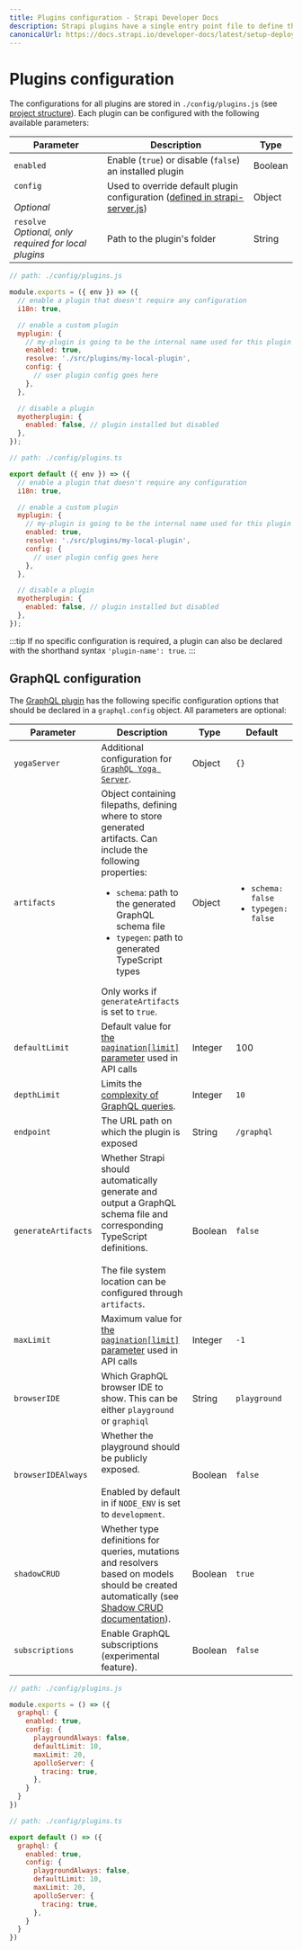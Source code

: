 ```yaml
---
title: Plugins configuration - Strapi Developer Docs
description: Strapi plugins have a single entry point file to define their configurations.
canonicalUrl: https://docs.strapi.io/developer-docs/latest/setup-deployment-guides/configurations/optional/plugins.html
---
```


# Plugins configuration

The configurations for all plugins are stored in `./config/plugins.js` (see [project structure](/developer-docs/latest/setup-deployment-guides/file-structure.md)). Each plugin can be configured with the following available parameters:

| Parameter                  | Description                                                                                                                                                            | Type    |
| -------------------------- | ---------------------------------------------------------------------------------------------------------------------------------------------------------------------- | ------- |
| `enabled`                  | Enable (`true`) or disable (`false`) an installed plugin                                                                                                               | Boolean |
| `config`<br><br>_Optional_ | Used to override default plugin configuration ([defined in strapi-server.js](/developer-docs/latest/developer-resources/plugin-api-reference/server.md#configuration)) | Object  |
| `resolve`<br> _Optional, only required for local plugins_             | Path to the plugin's folder                                                                                                                                            | String  |

<code-group>
<code-block title="JAVASCRIPT">


```js
// path: ./config/plugins.js

module.exports = ({ env }) => ({
  // enable a plugin that doesn't require any configuration
  i18n: true,

  // enable a custom plugin
  myplugin: {
    // my-plugin is going to be the internal name used for this plugin
    enabled: true,
    resolve: './src/plugins/my-local-plugin',
    config: {
      // user plugin config goes here
    },
  },

  // disable a plugin
  myotherplugin: {
    enabled: false, // plugin installed but disabled
  },
});
```

</code-block>

<code-block title="TYPESCRIPT">


```js
// path: ./config/plugins.ts

export default ({ env }) => ({
  // enable a plugin that doesn't require any configuration
  i18n: true,

  // enable a custom plugin
  myplugin: {
    // my-plugin is going to be the internal name used for this plugin
    enabled: true,
    resolve: './src/plugins/my-local-plugin',
    config: {
      // user plugin config goes here
    },
  },

  // disable a plugin
  myotherplugin: {
    enabled: false, // plugin installed but disabled
  },
});
```

</code-block>
</code-group>


:::tip
If no specific configuration is required, a plugin can also be declared with the shorthand syntax `'plugin-name': true`.
:::

## GraphQL configuration

The [GraphQL plugin](/developer-docs/latest/plugins/graphql.md) has the following specific configuration options that should be declared in a `graphql.config` object. All parameters are optional:

| Parameter          | Description                                                                                                                                                   | Type    | Default |
| ------------------ | ------------------------------------------------------------------------------------------------------------------------------------------------------------- | ------- | ------- |
| `yogaServer`     | Additional configuration for [`GraphQL Yoga Server`](https://the-guild.dev/graphql/yoga-server/docs).                   | Object  | `{}`    |
| `artifacts`        | Object containing filepaths, defining where to store generated artifacts. Can include the following properties: <ul><li>`schema`: path to the generated GraphQL schema file</li><li>`typegen`: path to generated TypeScript types</li></ul>Only works if `generateArtifacts` is set to `true`.  | Object  | <ul><li>`schema: false`</li><li>`typegen: false`</li></ul> |
| `defaultLimit` | Default value for [the `pagination[limit]` parameter](/developer-docs/latest/developer-resources/database-apis-reference/graphql-api.md#pagination-by-offset) used in API calls | Integer | 100 |
| `depthLimit`       | Limits the [complexity of GraphQL queries](https://www.npmjs.com/package/graphql-depth-limit).                                                                 | Integer  | `10`    |
| `endpoint`         | The URL path on which the plugin is exposed | String | `/graphql` |
| `generateArtifacts`| Whether Strapi should automatically generate and output a GraphQL schema file and corresponding TypeScript definitions.<br/><br/>The file system location can be configured through `artifacts`.  | Boolean | `false` |
| `maxLimit`         | Maximum value for [the `pagination[limit]` parameter](/developer-docs/latest/developer-resources/database-apis-reference/graphql-api.md#pagination-by-offset) used in API calls                                                                                                              | Integer  | `-1`    |
| `browserIDE` | Which GraphQL browser IDE to show. This can be either `playground` or `graphiql`                                        | String | `playground`  |
| `browserIDEAlways` | Whether the playground should be publicly exposed.<br/><br/>Enabled by default in if `NODE_ENV` is set to `development`.                                        | Boolean | `false`  |
| `shadowCRUD`       | Whether type definitions for queries, mutations and resolvers based on models should be created automatically (see [Shadow CRUD documentation](/developer-docs/latest/plugins/graphql.md#shadow-crud)). | Boolean | `true` |
| `subscriptions`    | Enable GraphQL subscriptions (experimental feature).                                                                                                                                 | Boolean | `false` |

<code-group>
<code-block title="JAVASCRIPT">

```js
// path: ./config/plugins.js

module.exports = () => ({
  graphql: {
    enabled: true,
    config: {
      playgroundAlways: false,
      defaultLimit: 10,
      maxLimit: 20,
      apolloServer: {
        tracing: true,
      },
    }
  }
})
```


</code-block>

<code-block title="TYPESCRIPT">

```js
// path: ./config/plugins.ts

export default () => ({
  graphql: {
    enabled: true,
    config: {
      playgroundAlways: false,
      defaultLimit: 10,
      maxLimit: 20,
      apolloServer: {
        tracing: true,
      },
    }
  }
})
```


</code-block>
</code-group>

